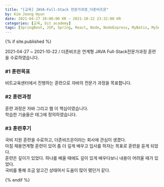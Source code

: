 ```yaml
---
title: "[교육] JAVA-Full-Stack 전문가과정_더존비즈온"
by: Kim Jeong Hyun
date: 2021-04-27 10:00:00 KR ~ 2021-10-22 23:32:00 KR
categories: [교육, bit academy]
tags: [SpringBoot, JSP, Spring, React, Node, NodeExpress, MyBatis, MySql]
---
```


>

{% if site.published %}

2021-04-27 ~ 2021-10-22 / 더존비즈온 연계형 JAVA Full-Stack전문가과정 훈련을 수료하였습니다.

### #1 훈련목표

비트교육센터에서 진행하는 훈련으로 자바의 전문가 과정을 목표합니다.

### #2 훈련과정

훈련 과정은 자바 그리고 웹 이 핵심이였습니다.  
학습한 기술들은 태그에 정의하였습니다.

### #3 훈련후기

국비 지원 훈련을 수료하고, 더존비즈온이라는 회사에 관심이 생겼다.  
마침 채용연계형 훈련이 있어 좀 더 깊게 배우고 입사를 하자는 목표로 훈련을 듣게 되었다.  
훈련은 깊이가 있었다. 하나를 배울 때에도 깊이 있게 배우다보니 내용이 어려울 때가 있었다.  
국비를 통해 조금 알고간 상태여서 도움이 많이 됐던거 같다.

{% endif %}

